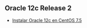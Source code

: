 ## Oracle 12c Release 2

* [Instalar Oracle 12c en CentOS 7.5](guia/InstallOracle12cCentos75.rst) 

